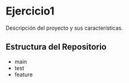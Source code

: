 # Ejercicio1
Descripción del proyecto y sus características.

## Estructura del Repositorio
- main
- test
- feature

